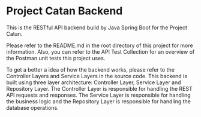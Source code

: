# Project Catan Backend

This is the RESTful API backend build by Java Spring Boot for the Project Catan. 

Please refer to the README.md in the root directory of this project for more information. Also, you can refer to the API Test Collection for an overview of the Postman unit tests this project uses.

To get a better a idea of how the backend works, please refer to the Controller Layers and Service Layers in the source code. This backend is built using three layer architecture: Controller Layer, Service Layer and Repository Layer. The Controller Layer is responsible for handling the REST API requests and responses. The Service Layer is responsible for handling the business logic and the Repository Layer is responsible for handling the database operations.